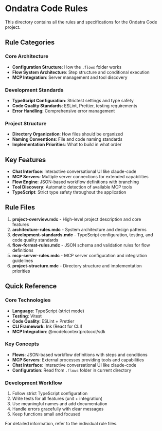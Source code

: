 # Ondatra Code Rules

This directory contains all the rules and specifications for the Ondatra Code project.

## Rule Categories

### Core Architecture
- **Configuration Structure**: How the `.flows` folder works
- **Flow System Architecture**: Step structure and conditional execution
- **MCP Integration**: Server management and tool discovery

### Development Standards
- **TypeScript Configuration**: Strictest settings and type safety
- **Code Quality Standards**: ESLint, Prettier, testing requirements
- **Error Handling**: Comprehensive error management

### Project Structure
- **Directory Organization**: How files should be organized
- **Naming Conventions**: File and code naming standards
- **Implementation Priorities**: What to build in what order

## Key Features
- **Chat Interface**: Interactive conversational UI like claude-code
- **MCP Servers**: Multiple server connections for extended capabilities
- **Flow Engine**: JSON-based workflow definitions with branching
- **Tool Discovery**: Automatic detection of available MCP tools
- **TypeScript**: Strict type safety throughout the application

## Rule Files

1. **project-overview.mdc** - High-level project description and core features
2. **architecture-rules.mdc** - System architecture and design patterns
3. **development-standards.mdc** - TypeScript configuration, testing, and code quality standards
4. **flow-format-rules.mdc** - JSON schema and validation rules for flow definitions
5. **mcp-server-rules.mdc** - MCP server configuration and integration guidelines
6. **project-structure.mdc** - Directory structure and implementation priorities

## Quick Reference

### Core Technologies
- **Language**: TypeScript (strict mode)
- **Testing**: Vitest
- **Code Quality**: ESLint + Prettier
- **CLI Framework**: Ink (React for CLI)
- **MCP Integration**: @modelcontextprotocol/sdk

### Key Concepts
- **Flows**: JSON-based workflow definitions with steps and conditions
- **MCP Servers**: External processes providing tools and capabilities
- **Chat Interface**: Interactive conversational UI like claude-code
- **Configuration**: Read from `.flows` folder in current directory

### Development Workflow
1. Follow strict TypeScript configuration
2. Write tests for all features (unit + integration)
3. Use meaningful names and add documentation
4. Handle errors gracefully with clear messages
5. Keep functions small and focused

For detailed information, refer to the individual rule files. 